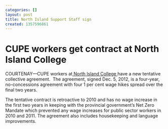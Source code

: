 ```yaml
---
categories: []
layout: post
title: North Island Support Staff sign
created: 1357596861
---
```

<h1>
	CUPE workers get contract at North Island College</h1>
<div jquery1357596158400="166">
	<p jquery1357596158400="165">COURTENAY&mdash;CUPE workers at<a href="http://www.cupe.bc.ca/news/2857"> North Island College </a>have a new tentative collective agreement.&nbsp; The agreement, signed Dec. 5, 2012, is a four-year, no-concessions agreement with four 1 per cent wage hikes spread over the final two years.&nbsp;</p>
	<p>The tentative contract is retroactive to 2010 and has no wage increase in the first two years in keeping with the provincial government&rsquo;s Net Zero Mandate which prevented any wage increases for public sector workers in 2010 and 2011. The agreement also includes housekeeping and language improvements.</p>
</div>
<p>&nbsp;</p>
